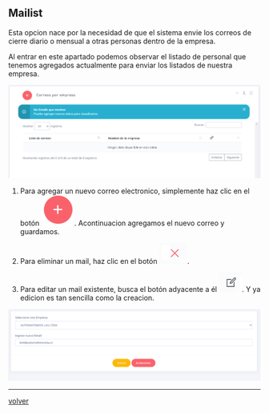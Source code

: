 ## Mailist

Esta opcion nace por la necesidad de que el sistema envie los correos de cierre diario o mensual a otras personas dentro de la empresa. 

Al entrar en este apartado podemos observar el listado de personal que tenemos agregados actualmente para enviar los listados de nuestra empresa.
 
 ![mailist](../img/mailist.png)

1. Para agregar un nuevo correo electronico, simplemente haz clic en el botón ![nuevoCargo](../img/EmpresasCrear.png). Acontinuacion agregamos el nuevo correo y guardamos.

2. Para eliminar un mail, haz clic en el botón ![eliminar](../img/detelebtn.png).

3. Para editar un mail existente, busca el botón adyacente a él ![edit](../img/editbtn.png). Y ya edicion es tan sencilla como la creacion.

![ceate](../img/editCreateMail.png)

---
[volver](./index.md)